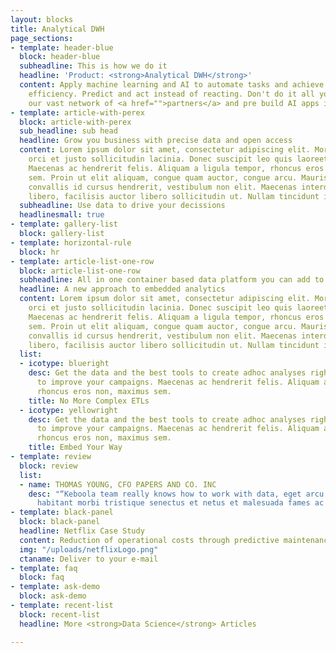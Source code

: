```yaml
---
layout: blocks
title: Analytical DWH
page_sections:
- template: header-blue
  block: header-blue
  subheadline: This is how we do it
  headline: 'Product: <strong>Analytical DWH</strong>'
  content: Apply machine learning and AI to automate tasks and achieve better operational
    efficiency. Predict and act instead of reacting. Don't do it all yourselve. Use
    our vast network of <a href="">partners</a> and pre build AI apps in our <a href="">marketplace</a>.
- template: article-with-perex
  block: article-with-perex
  sub_headline: sub head
  headline: Grow you business with precise data and open access
  content: Lorem ipsum dolor sit amet, consectetur adipiscing elit. Morbi pharetra
    orci et justo sollicitudin lacinia. Donec suscipit leo quis laoreet elementum.
    Maecenas ac hendrerit felis. Aliquam a ligula tempor, rhoncus eros non, maximus
    sem. Proin ut elit aliquam, congue quam auctor, congue arcu. Mauris elit erat,
    convallis id cursus hendrerit, vestibulum non elit. Maecenas interdum porttitor
    libero, facilisis auctor libero sollicitudin ut. Nullam tincidunt id dictu.
  subheadline: Use data to drive your decissions
  headlinesmall: true
- template: gallery-list
  block: gallery-list
- template: horizontal-rule
  block: hr
- template: article-list-one-row
  block: article-list-one-row
  subheadline: All in one container based data platform you can add to
  headline: A new approach to embedded analytics
  content: Lorem ipsum dolor sit amet, consectetur adipiscing elit. Morbi pharetra
    orci et justo sollicitudin lacinia. Donec suscipit leo quis laoreet elementum.
    Maecenas ac hendrerit felis. Aliquam a ligula tempor, rhoncus eros non, maximus
    sem. Proin ut elit aliquam, congue quam auctor, congue arcu. Mauris elit erat,
    convallis id cursus hendrerit, vestibulum non elit. Maecenas interdum porttitor
    libero, facilisis auctor libero sollicitudin ut. Nullam tincidunt id dictu
  list:
  - icotype: blueright
    desc: Get the data and the best tools to create adhoc analyses right in your department
      to improve your campaigns. Maecenas ac hendrerit felis. Aliquam a ligula tempor,
      rhoncus eros non, maximus sem.
    title: No More Complex ETLs
  - icotype: yellowright
    desc: Get the data and the best tools to create adhoc analyses right in your department
      to improve your campaigns. Maecenas ac hendrerit felis. Aliquam a ligula tempor,
      rhoncus eros non, maximus sem.
    title: Embed Your Way
- template: review
  block: review
  list:
  - name: THOMAS YOUNG, CFO PAPERS AND CO. INC
    desc: "“Keboola team really knows how to work with data, eget arcu velit. Pellentesque
      habitant morbi tristique senectus et netus et malesuada fames ac turpis egestas.”"
- template: black-panel
  block: black-panel
  headline: Netflix Case Study
  content: Reduction of operational costs through predictive maintenance.
  img: "/uploads/netflixLogo.png"
  ctaname: Deliver to your e-mail
- template: faq
  block: faq
- template: ask-demo
  block: ask-demo
- template: recent-list
  block: recent-list
  headline: More <strong>Data Science</strong> Articles

---
```

